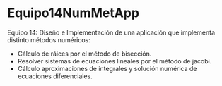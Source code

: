 # Equipo14NumMetApp
Equipo 14: Diseño e Implementación de una aplicación que implementa distinto métodos numéricos:

* Cálculo de ráices por el método de bisección.
* Resolver sistemas de ecuaciones lineales por el método de jacobi.
* Cálculo aproximaciones de integrales y solución numérica de ecuaciones diferenciales.
